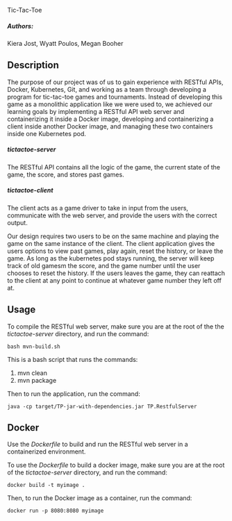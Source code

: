 Tic-Tac-Toe
##### Authors:
Kiera Jost,
Wyatt Poulos,
Megan Booher

## Description
The purpose of our project was of us to gain experience with RESTful APIs, Docker, Kubernetes, Git, and working as a team through developing a program for tic-tac-toe games and tournaments. Instead of developing this game as a monolithic application like we were used to, we achieved our learning goals by implementing a RESTful API web server and containerizing it inside a Docker image, developing and containerizing a client inside another Docker image, and managing these two containers inside one Kubernetes pod. 

##### tictactoe-server
The RESTful API contains all the logic of the game, the current state of the game, the score, and stores past games. 

##### tictactoe-client 
The client acts as a game driver to take in input from the users, communicate with the web server, and provide the users with the correct output. 



Our design requires two users to be on the same machine and playing the game on the same instance of the client. The client application gives the users options to view past games, play again, reset the history, or leave the game. As long as the kubernetes pod stays running, the server will keep track of old gamesm the score, and the game number until the user chooses to reset the history. If the users leaves the game, they can reattach to the client at any point to continue at whatever game number they left off at.



## Usage
To compile the RESTful web server, make sure you are at the root of the the *tictactoe-server* directory, and run the command:
```
bash mvn-build.sh
```
This is a bash script that runs the commands:
1. mvn clean
2. mvn package

Then to run the application, run the command:
```
java -cp target/TP-jar-with-dependencies.jar TP.RestfulServer
```
## Docker
Use the *Dockerfile* to build and run the RESTful web server in a containerized environment.

To use the *Dockerfile* to build a docker image, make sure you are at the root of the *tictactoe-server* directory, and run the command:
```
docker build -t myimage .
```
Then, to run the Docker image as a container, run the command:
```
docker run -p 8080:8080 myimage
``` 
